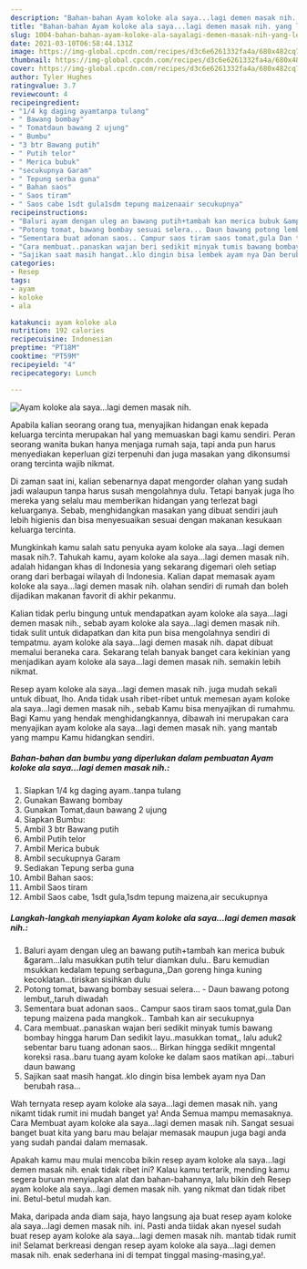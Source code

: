 ```yaml
---
description: "Bahan-bahan Ayam koloke ala saya...lagi demen masak nih. yang lezat dan Mudah Dibuat"
title: "Bahan-bahan Ayam koloke ala saya...lagi demen masak nih. yang lezat dan Mudah Dibuat"
slug: 1004-bahan-bahan-ayam-koloke-ala-sayalagi-demen-masak-nih-yang-lezat-dan-mudah-dibuat
date: 2021-03-10T06:58:44.131Z
image: https://img-global.cpcdn.com/recipes/d3c6e6261332fa4a/680x482cq70/ayam-koloke-ala-sayalagi-demen-masak-nih-foto-resep-utama.jpg
thumbnail: https://img-global.cpcdn.com/recipes/d3c6e6261332fa4a/680x482cq70/ayam-koloke-ala-sayalagi-demen-masak-nih-foto-resep-utama.jpg
cover: https://img-global.cpcdn.com/recipes/d3c6e6261332fa4a/680x482cq70/ayam-koloke-ala-sayalagi-demen-masak-nih-foto-resep-utama.jpg
author: Tyler Hughes
ratingvalue: 3.7
reviewcount: 4
recipeingredient:
- "1/4 kg daging ayamtanpa tulang"
- " Bawang bombay"
- " Tomatdaun bawang 2 ujung"
- " Bumbu"
- "3 btr Bawang putih"
- " Putih telor"
- " Merica bubuk"
- "secukupnya Garam"
- " Tepung serba guna"
- " Bahan saos"
- " Saos tiram"
- " Saos cabe 1sdt gula1sdm tepung maizenaair secukupnya"
recipeinstructions:
- "Baluri ayam dengan uleg an bawang putih+tambah kan merica bubuk &amp;garam...lalu masukkan putih telur diamkan dulu.. Baru kemudian msukkan kedalam tepung serbaguna,,Dan goreng hinga kuning kecoklatan...tiriskan sisihkan dulu"
- "Potong tomat, bawang bombay sesuai selera... Daun bawang potong lembut,,taruh diwadah"
- "Sementara buat adonan saos.. Campur saos tiram saos tomat,gula Dan tepung maizena pada mangkok.. Tambah kan air secukupnya"
- "Cara membuat..panaskan wajan beri sedikit minyak tumis bawang bombay hingga harum Dan sedikit layu..masukkan tomat,, lalu aduk2 sebentar baru tuang adonan saos... Birkan hingga sedikit mngental koreksi rasa..baru tuang ayam koloke ke dalam saos matikan api...taburi daun bawang"
- "Sajikan saat masih hangat..klo dingin bisa lembek ayam nya Dan berubah rasa..."
categories:
- Resep
tags:
- ayam
- koloke
- ala

katakunci: ayam koloke ala 
nutrition: 192 calories
recipecuisine: Indonesian
preptime: "PT18M"
cooktime: "PT59M"
recipeyield: "4"
recipecategory: Lunch

---
```



![Ayam koloke ala saya...lagi demen masak nih.](https://img-global.cpcdn.com/recipes/d3c6e6261332fa4a/680x482cq70/ayam-koloke-ala-sayalagi-demen-masak-nih-foto-resep-utama.jpg)

Apabila kalian seorang orang tua, menyajikan hidangan enak kepada keluarga tercinta merupakan hal yang memuaskan bagi kamu sendiri. Peran seorang  wanita bukan hanya menjaga rumah saja, tapi anda pun harus menyediakan keperluan gizi terpenuhi dan juga masakan yang dikonsumsi orang tercinta wajib nikmat.

Di zaman  saat ini, kalian sebenarnya dapat mengorder olahan yang sudah jadi walaupun tanpa harus susah mengolahnya dulu. Tetapi banyak juga lho mereka yang selalu mau memberikan hidangan yang terlezat bagi keluarganya. Sebab, menghidangkan masakan yang dibuat sendiri jauh lebih higienis dan bisa menyesuaikan sesuai dengan makanan kesukaan keluarga tercinta. 



Mungkinkah kamu salah satu penyuka ayam koloke ala saya...lagi demen masak nih.?. Tahukah kamu, ayam koloke ala saya...lagi demen masak nih. adalah hidangan khas di Indonesia yang sekarang digemari oleh setiap orang dari berbagai wilayah di Indonesia. Kalian dapat memasak ayam koloke ala saya...lagi demen masak nih. olahan sendiri di rumah dan boleh dijadikan makanan favorit di akhir pekanmu.

Kalian tidak perlu bingung untuk mendapatkan ayam koloke ala saya...lagi demen masak nih., sebab ayam koloke ala saya...lagi demen masak nih. tidak sulit untuk didapatkan dan kita pun bisa mengolahnya sendiri di tempatmu. ayam koloke ala saya...lagi demen masak nih. dapat dibuat memalui beraneka cara. Sekarang telah banyak banget cara kekinian yang menjadikan ayam koloke ala saya...lagi demen masak nih. semakin lebih nikmat.

Resep ayam koloke ala saya...lagi demen masak nih. juga mudah sekali untuk dibuat, lho. Anda tidak usah ribet-ribet untuk memesan ayam koloke ala saya...lagi demen masak nih., sebab Kamu bisa menyajikan di rumahmu. Bagi Kamu yang hendak menghidangkannya, dibawah ini merupakan cara menyajikan ayam koloke ala saya...lagi demen masak nih. yang mantab yang mampu Kamu hidangkan sendiri.

<!--inarticleads1-->

##### Bahan-bahan dan bumbu yang diperlukan dalam pembuatan Ayam koloke ala saya...lagi demen masak nih.:

1. Siapkan 1/4 kg daging ayam..tanpa tulang
1. Gunakan  Bawang bombay
1. Gunakan  Tomat,daun bawang 2 ujung
1. Siapkan  Bumbu:
1. Ambil 3 btr Bawang putih
1. Ambil  Putih telor
1. Ambil  Merica bubuk
1. Ambil secukupnya Garam
1. Sediakan  Tepung serba guna
1. Ambil  Bahan saos:
1. Ambil  Saos tiram
1. Ambil  Saos cabe, 1sdt gula,1sdm tepung maizena,air secukupnya




<!--inarticleads2-->

##### Langkah-langkah menyiapkan Ayam koloke ala saya...lagi demen masak nih.:

1. Baluri ayam dengan uleg an bawang putih+tambah kan merica bubuk &amp;garam...lalu masukkan putih telur diamkan dulu.. Baru kemudian msukkan kedalam tepung serbaguna,,Dan goreng hinga kuning kecoklatan...tiriskan sisihkan dulu
1. Potong tomat, bawang bombay sesuai selera... - Daun bawang potong lembut,,taruh diwadah
1. Sementara buat adonan saos.. Campur saos tiram saos tomat,gula Dan tepung maizena pada mangkok.. Tambah kan air secukupnya
1. Cara membuat..panaskan wajan beri sedikit minyak tumis bawang bombay hingga harum Dan sedikit layu..masukkan tomat,, lalu aduk2 sebentar baru tuang adonan saos... Birkan hingga sedikit mngental koreksi rasa..baru tuang ayam koloke ke dalam saos matikan api...taburi daun bawang
1. Sajikan saat masih hangat..klo dingin bisa lembek ayam nya Dan berubah rasa...




Wah ternyata resep ayam koloke ala saya...lagi demen masak nih. yang nikamt tidak rumit ini mudah banget ya! Anda Semua mampu memasaknya. Cara Membuat ayam koloke ala saya...lagi demen masak nih. Sangat sesuai banget buat kita yang baru mau belajar memasak maupun juga bagi anda yang sudah pandai dalam memasak.

Apakah kamu mau mulai mencoba bikin resep ayam koloke ala saya...lagi demen masak nih. enak tidak ribet ini? Kalau kamu tertarik, mending kamu segera buruan menyiapkan alat dan bahan-bahannya, lalu bikin deh Resep ayam koloke ala saya...lagi demen masak nih. yang nikmat dan tidak ribet ini. Betul-betul mudah kan. 

Maka, daripada anda diam saja, hayo langsung aja buat resep ayam koloke ala saya...lagi demen masak nih. ini. Pasti anda tiidak akan nyesel sudah buat resep ayam koloke ala saya...lagi demen masak nih. mantab tidak rumit ini! Selamat berkreasi dengan resep ayam koloke ala saya...lagi demen masak nih. enak sederhana ini di tempat tinggal masing-masing,ya!.

